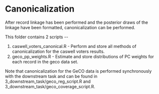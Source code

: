 # Canonicalization

After record linkage has been performed and the posterior draws of the linkage have been formatted, canonicalization can be performed.

This folder contains 2 scripts --

1. caswell_voters_canonical.R - Perform and store all methods of canonicalization for the caswell voters results.
2. geco_pp_weights.R - Estimate and store distributions of PC weights for each record in the geco data set.

Note that canonicalization for the GeCO data is performed synchronously with the downstream task and can be found in 3_downstream_task/geco_reg_script.R and 3_downstream_task/geco_coverage_script.R.